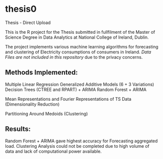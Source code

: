 # thesis0
Thesis - Direct Upload


This is the R project for the Thesis submitted in fullfilment of the Master of Science Degree in Data Analytics
at National College of Ireland, Dublin. 

The project implements various machine learning algorithms for forecasting and clustering of Electricity consumptions
of consumers in Ireland. *Data Files are not included in this repository* due to the privacy concerns. 

## Methods Implemented: 
Multiple Linear Regression 
Generalized Additive Models (6 + 3 Variations)
Decision Trees (CTREE and RPART) + ARIMA
Random Forest + ARIMA

Mean Representations and Fourier Representations of TS Data (Dimensionality Reduction)

Partitioning Around Medoids (Clustering)


## Results: 
Random Forest + ARIMA gave highest accuracy for Forecasting aggregated load. 
Clustering Analysis could not be completed due to high volume of data and lack of computational power available. 
